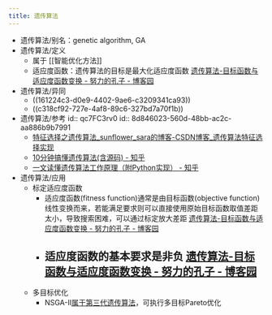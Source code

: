 ```yaml
---
title: 遗传算法
---
```


- 遗传算法/别名：genetic algorithm, GA
- 遗传算法/定义
	- 属于 [[智能优化方法]]
	- 适应度函数：遗传算法的目标是最大化适应度函数 [遗传算法-目标函数与适应度函数变换 - 努力的孔子 - 博客园](https://www.cnblogs.com/yanshw/p/14749809.html)
- 遗传算法/异同
	- ((161224c3-d0e9-4402-9ae6-c3209341ca93))
	- ((c318cf92-727e-4af8-89c6-327bd7a70f1b))
- 遗传算法/参考
  id:: qc7FC3rv0
  id:: 8d846023-560d-48bb-ac2c-aa886b9b7991
	- [特征选择之遗传算法_sunflower_sara的博客-CSDN博客_遗传算法特征选择实现](https://blog.csdn.net/sunflower_sara/article/details/81321690)
	- [10分钟搞懂遗传算法(含源码) - 知乎](https://zhuanlan.zhihu.com/p/33042667)
	- [一文读懂遗传算法工作原理（附Python实现） - 知乎](https://zhuanlan.zhihu.com/p/28328304)
- 遗传算法/应用
	- 标定适应度函数
		- 适应度函数(fitness function)通常是由目标函数(objective function)线性变换而来，若能满足要求则可以直接使用原始目标函数取值差距太小，导致搜索困难，可以通过标定放大差距   [遗传算法-目标函数与适应度函数变换 - 努力的孔子 - 博客园](https://www.cnblogs.com/yanshw/p/14749809.html)
		- 适应度函数的基本要求是非负   [遗传算法-目标函数与适应度函数变换 - 努力的孔子 - 博客园](https://www.cnblogs.com/yanshw/p/14749809.html)
			-
	- 多目标优化
		- NSGA-II[属于第三代遗传算法](http://geatpy.com/index.php/2019/07/28/%E7%AC%AC%E4%B8%83%E7%AB%A0%EF%BC%9A%E5%A4%9A%E7%9B%AE%E6%A0%87%E4%BC%98%E5%8C%96/)，可执行多目标Pareto优化